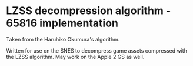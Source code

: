 # LZSS decompression algorithm - 65816 implementation

Taken from the Haruhiko Okumura's algorithm.

Written for use on the SNES to decompress game assets compressed with the LZSS algorithm.
May work on the Apple 2 GS as well.
